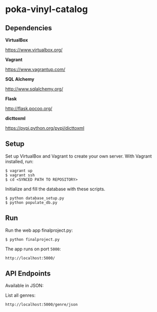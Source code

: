 # poka-vinyl-catalog


## Dependencies

**VirtualBox**

https://www.virtualbox.org/

**Vagrant**

https://www.vagrantup.com/

**SQL Alchemy**

http://www.sqlalchemy.org/

**Flask**

http://flask.pocoo.org/

**dicttoxml**

https://pypi.python.org/pypi/dicttoxml

## Setup

Set up VirtualBox and Vagrant to create your own server. With Vagrant installed, run:

```
$ vagrant up
$ vagrant ssh
$ cd <SYNCED PATH TO REPOSITORY>
```

Initialize and fill the database with these scripts.

```
$ python database_setup.py
$ python populate_db.py
```
## Run

Run the web app finalproject.py:

```
$ python finalproject.py
```

The app runs on port `5000`:

```
http://localhost:5000/
```

## API Endpoints

Available in JSON:

List all genres:

```
http://localhost:5000/genre/json
